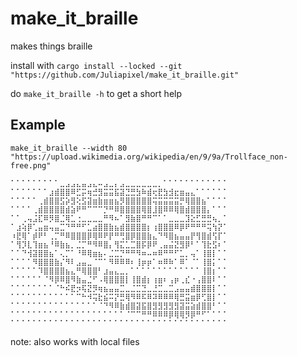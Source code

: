 # make_it_braille
makes things braille

install with `cargo install --locked --git "https://github.com/Juliapixel/make_it_braille.git"`

do `make_it_braille -h` to get a short help

## Example

`make_it_braille --width 80 "https://upload.wikimedia.org/wikipedia/en/9/9a/Trollface_non-free.png"`

```
⠁⠁⠁⠁⠁⠁⠁⠁⠁⣀⣠⣠⣄⣤⣠⣄⠤⣠⣀⡄⣠⣀⣀⣀⣀⣀⣀⡀⠁⠁⠁⠁⠁⠁⠁⠁⠁⠁⠁⠁
⠁⠁⠁⠁⠁⠁⠁⣰⣾⣿⣿⠿⣋⡭⢶⣚⣻⣭⣭⣯⣽⣙⣛⣳⠷⣾⢖⣟⣳⣺⣖⣶⣤⣄⠁⠁⠁⠁⠁⠁
⠁⠁⠁⠁⠁⢀⣾⣿⣿⣫⡵⣻⢕⣫⣽⣶⣷⣶⣶⣦⡻⣿⣿⣿⣿⣿⢭⣭⣭⣭⣭⡛⢿⣿⣿⣦⠁⠁⠁⠁
⠁⠁⠁⠁⢀⣾⣿⣿⣿⣿⣾⣵⠟⠛⠉⠉⠉⡙⠛⠿⣿⣿⣿⣿⢿⣿⣸⣿⠿⠿⢿⣿⣾⣿⣿⣿⡄⠁⠁⠁
⠁⠁⢀⢤⣨⣏⠿⡻⣿⣈⢿⣁⢐⣀⣀⣀⣀⠛⠻⠦⠁⣻⣷⣿⠛⠛⠉⠁⠁⣀⣀⣀⣹⣕⣋⣛⣛⢦⡀⠁
⠁⣰⢵⡿⢁⣤⣶⢤⣤⣉⠙⠛⠛⠋⣁⣴⣿⣿⣷⣦⣾⣿⣿⣿⣿⡆⢰⣿⣿⣿⠿⡿⠟⠛⠛⠛⢭⢳⡝⠁
⠰⣟⢿⠁⡾⠟⠃⢀⡉⠛⠿⣿⣿⣿⡿⢿⠿⠟⡟⠛⢛⣿⡿⣿⣿⣷⣄⠙⠻⣿⣦⣤⣤⡟⢻⣿⣾⢫⡏⠁
⠁⢻⡹⣇⢹⣶⣦⠘⠿⣷⣦⡀⣈⡉⠛⠻⠿⣿⡄⢻⣍⣁⣉⣿⡯⡿⠟⢀⣤⣬⣝⣻⡿⠃⠁⢹⣗⣫⠆⠁
⠁⠁⠙⢺⣽⣿⣿⣦⠁⢄⡉⠁⠘⠿⢿⣶⣦⠄⣈⣉⡙⠛⠛⠻⠶⠤⠶⠿⠛⠛⠋⣁⡀⢤⠁⢸⣿⡇⠁⠁
⠁⠁⠁⠁⠻⣿⣿⣿⣷⡌⠻⠇⣠⣤⣀⠈⠉⠁⠻⠿⠿⠿⠆⢸⡶⡶⠁⠶⠿⠷⠁⠿⠁⠈⠁⢸⣿⡅⠁⠁
⠁⠁⠁⠁⠁⠹⣿⣿⣿⣿⣦⣄⠛⢿⣿⣿⠃⣰⣤⣄⣀⡀⠁⠁⠁⠁⠁⠁⠁⠁⠁⠁⠁⠁⠁⢸⣿⡆⠁⠁
⠁⠁⠁⠁⠁⠁⠈⠻⡿⠿⣿⠻⣷⣤⣈⠋⠠⢿⣿⣿⣿⡇⢸⣿⣾⡆⢰⣶⠆⢠⡶⢀⣎⠐⢠⣿⣿⠇⠁⠁
⠁⠁⠁⠁⠁⠁⠁⠁⠈⠓⠮⣟⡲⢯⣝⡻⢶⣦⣤⣤⣉⣀⣈⣉⣙⣀⣘⣉⣀⣉⣠⣤⣤⣾⣿⣿⣿⡇⠁⠁
⠁⠁⠁⠁⠁⠁⠁⠁⠁⠁⠁⠁⠉⠓⠺⢭⣗⣮⠭⡝⣛⢿⠻⠿⠯⠿⠽⠿⠿⠿⢿⣛⣭⣶⡿⢋⣿⡇⠁⠁
⠁⠁⠁⠁⠁⠁⠁⠁⠁⠁⠁⠁⠁⠁⠁⠁⠈⠙⠻⠿⣷⣾⣿⣽⣯⣿⣻⣻⣻⣻⣻⣽⣭⣵⣾⣿⣿⠃⠁⠁
⠁⠁⠁⠁⠁⠁⠁⠁⠁⠁⠁⠁⠁⠁⠁⠁⠁⠁⠁⠁⠁⠈⠉⠉⠛⠛⠿⠿⠿⡿⢿⢿⡻⡿⠛⠋⠁⠁⠁⠁
⠁⠁⠁⠁⠁⠁⠁⠁⠁⠁⠁⠁⠁⠁⠁⠁⠁⠁⠁⠁⠁⠁⠁⠁⠁⠁⠁⠁⠁⠁⠁⠁⠁⠁⠁⠁⠁⠁⠁⠁
```
note: also works with local files
